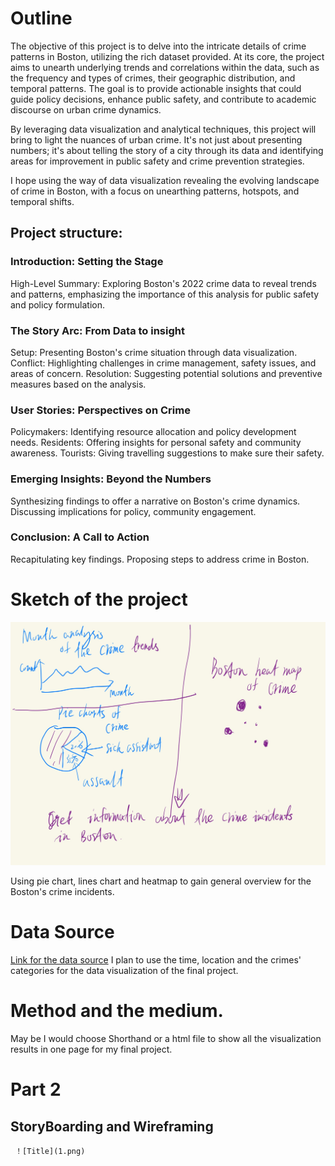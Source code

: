 # Outline
The objective of this project is to delve into the intricate details of crime patterns in Boston, utilizing the rich dataset provided. At its core, the project aims to unearth underlying trends and correlations within the data, such as the frequency and types of crimes, their geographic distribution, and temporal patterns. The goal is to provide actionable insights that could guide policy decisions, enhance public safety, and contribute to academic discourse on urban crime dynamics.

By leveraging data visualization and analytical techniques, this project will bring to light the nuances of urban crime. It's not just about presenting numbers; it's about telling the story of a city through its data and identifying areas for improvement in public safety and crime prevention strategies.

I hope using the way of data visualization revealing the evolving landscape of crime in Boston, with a focus on unearthing patterns, hotspots, and temporal shifts.
## Project structure:
### Introduction: Setting the Stage
High-Level Summary: Exploring Boston's 2022 crime data to reveal trends and patterns, emphasizing the importance of this analysis for public safety and policy formulation.
### The Story Arc: From Data to insight
Setup: Presenting Boston's crime situation through data visualization.
Conflict: Highlighting challenges in crime management, safety issues, and areas of concern.
Resolution: Suggesting potential solutions and preventive measures based on the analysis.
### User Stories: Perspectives on Crime
Policymakers: Identifying resource allocation and policy development needs.
Residents: Offering insights for personal safety and community awareness.
Tourists: Giving travelling suggestions to make sure their safety.

### Emerging Insights: Beyond the Numbers
Synthesizing findings to offer a narrative on Boston's crime dynamics.
Discussing implications for policy, community engagement.

### Conclusion: A Call to Action
Recapitulating key findings.
Proposing steps  to address crime in Boston.

# Sketch of the project
![Sketch](Boston_sketches.jpg)

Using pie chart, lines chart and heatmap to gain general overview for the Boston's crime incidents.

# Data Source
[Link for the data source](https://data.boston.gov/dataset/crime-incident-reports-august-2015-to-date-source-new-system/resource/313e56df-6d77-49d2-9c49-ee411f10cf58)
I plan to use the time, location and the crimes' categories for the data visualization of the final project.

# Method and the medium.
May be I would choose Shorthand or a html file to show all the visualization results in one page for my final project.

# Part 2
## StoryBoarding and Wireframing
     ！[Title](1.png)
     




